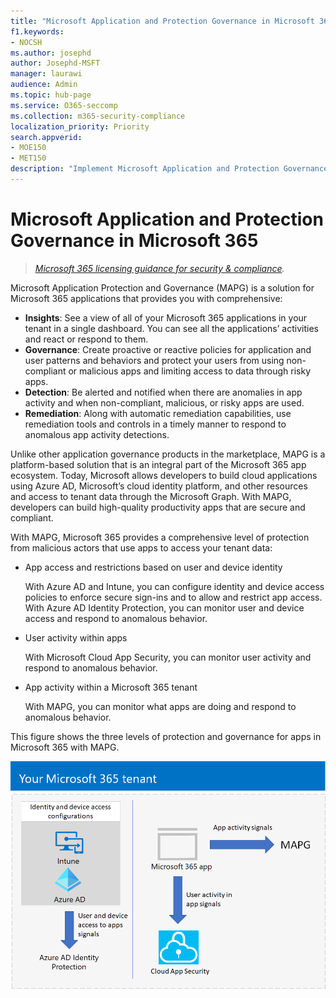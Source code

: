 ```yaml
---
title: "Microsoft Application and Protection Governance in Microsoft 365"
f1.keywords:
- NOCSH
ms.author: josephd
author: Josephd-MSFT
manager: laurawi
audience: Admin
ms.topic: hub-page
ms.service: O365-seccomp
ms.collection: m365-security-compliance
localization_priority: Priority
search.appverid: 
- MOE150
- MET150
description: "Implement Microsoft Application and Protection Governance capabilities to govern your apps."
---
```


# Microsoft Application and Protection Governance in Microsoft 365

>*[Microsoft 365 licensing guidance for security & compliance](https://aka.ms/ComplianceSD).*
 
Microsoft Application Protection and Governance (MAPG) is a solution for Microsoft 365 applications that provides you with comprehensive: 

- **Insights**: See a view of all of your Microsoft 365 applications in your tenant in a single dashboard. You can see all the applications’ activities and react or respond to them.
- **Governance**: Create proactive or reactive policies for application and user patterns and behaviors and protect your users from using non-compliant or malicious apps and limiting access to data through risky apps.
- **Detection**: Be alerted and notified when there are anomalies in app activity and when non-compliant, malicious, or risky apps are used. 
- **Remediation**: Along with automatic remediation capabilities, use remediation tools and controls in a timely manner to respond to anomalous app activity detections.

Unlike other application governance products in the marketplace, MAPG is a platform-based solution that is an integral part of the Microsoft 365 app ecosystem. Today, Microsoft allows developers to build cloud applications using Azure AD, Microsoft’s cloud identity platform, and other resources and access to tenant data through the Microsoft Graph. With MAPG, developers can build high-quality productivity apps that are secure and compliant.

With MAPG, Microsoft 365 provides a comprehensive level of protection from malicious actors that use apps to access your tenant data:

- App access and restrictions based on user and device identity

  With Azure AD and Intune, you can configure identity and device access policies to enforce secure sign-ins and to allow and restrict app access. With Azure AD Identity Protection, you can monitor user and device access and respond to anomalous behavior.

- User activity within apps

  With Microsoft Cloud App Security, you can monitor user activity and respond to anomalous behavior.

- App activity within a Microsoft 365 tenant
 
  With MAPG, you can monitor what apps are doing and respond to anomalous behavior.

This figure shows the three levels of protection and governance for apps in Microsoft 365 with MAPG.

![The three levels of protection and governance for apps in Microsoft 365](../media/manage-Information-governance/three-levels-for-apps.png)
